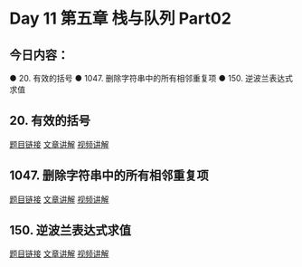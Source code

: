 # Day 11 第五章 栈与队列 Part02

## 今日内容： 

● 20. 有效的括号
● 1047. 删除字符串中的所有相邻重复项
● 150. 逆波兰表达式求值

## 20. 有效的括号
[题目链接]()
[文章讲解]()
[视频讲解]()

## 1047. 删除字符串中的所有相邻重复项
[题目链接]()
[文章讲解]()
[视频讲解]()

## 150. 逆波兰表达式求值
[题目链接]()
[文章讲解]()
[视频讲解]()
